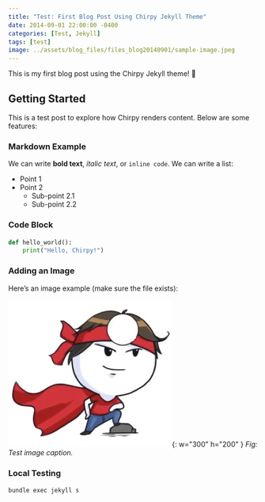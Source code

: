 ```yaml
---
title: "Test: First Blog Post Using Chirpy Jekyll Theme"
date: 2014-09-01 22:00:00 -0400
categories: [Test, Jekyll]
tags: [test]
image: ../assets/blog_files/files_blog20140901/sample-image.jpeg
---
```


This is my first blog post using the Chirpy Jekyll theme! 🚀

## Getting Started

This is a test post to explore how Chirpy renders content. Below are some features:

### Markdown Example
We can write **bold text**, *italic text*, or `inline code`. We can write a list:
- Point 1
- Point 2
  - Sub-point 2.1
  - Sub-point 2.2

### Code Block
```python
def hello_world():
    print("Hello, Chirpy!")
```

### Adding an Image
Here’s an image example (make sure the file exists):

![alt text](../assets/blog_files/files_blog20140901/sample-image.jpeg){: w="300" h="200" }
_Fig: Test image caption._

### Local Testing
```bash
bundle exec jekyll s
```